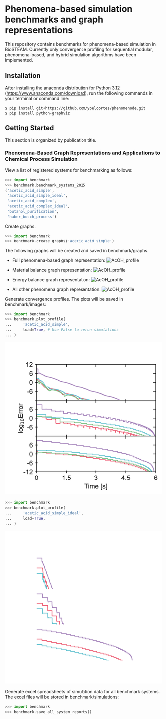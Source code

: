 # Phenomena-based simulation benchmarks and graph representations

This repository contains benchmarks for phenomena-based simulation in BioSTEAM. 
Currently only convergence profiling for sequential modular, phenomena-based,
and hybrid simulation algorithms have been implemented. 

## Installation

After installing the anaconda distribution for Python 3.12 (https://www.anaconda.com/download), 
run the following commands in your terminal or command line:

```
$ pip install git+https://github.com/yoelcortes/phenomenode.git
$ pip install python-graphviz
```

## Getting Started

This section is organized by publication title. 

### Phenomena-Based Graph Representations and Applications to Chemical Process Simulation

View a list of registered systems for benchmarking as follows:

```python
>>> import benchmark
>>> benchmark.benchmark_systems_2025
('acetic_acid_simple',
 'acetic_acid_simple_ideal',
 'acetic_acid_complex',
 'acetic_acid_complex_ideal',
 'butanol_purification',
 'haber_bosch_process')
```

Create graphs.

```python
>>> import benchmark
>>> benchmark.create_graphs('acetic_acid_simple')
```
The following graphs will be created and saved in benchmark/graphs.

- Full phenomena-based graph representation:
  ![AcOH_profile](./benchmark/images/acetic_acid_simple_graph.png)

- Material balance graph representation:
  ![AcOH_profile](./benchmark/images/acetic_acid_simple_subgraph_material_balance.png)

- Energy balance graph representation:
  ![AcOH_profile](./benchmark/images/acetic_acid_simple_subgraph_energy_balance.png)

- All other phenomena graph representation:
  ![AcOH_profile](./benchmark/images/acetic_acid_simple_subgraph_phenomena.png)

Generate convergence profiles. The plots will be saved in benchmark/images: 

```python
>>> import benchmark
>>> benchmark.plot_profile(
...     'acetic_acid_simple',
...     load=True, # Use False to rerun simulations
... )
```
![AcOH_profile](./benchmark/images/acetic_acid_simple_profile.png)

```python
>>> import benchmark
>>> benchmark.plot_profile(
...     'acetic_acid_simple_ideal',
...     load=True, 
... )
```
![other_systems_profile](./benchmark/images/acetic_acid_simple_ideal_profile.png)

Generate excel spreadsheets of simulation data for all benchmark systems. 
The excel files will be stored in benchmark/simulations:

```python
>>> import benchmark
>>> benchmark.save_all_system_reports()
```
